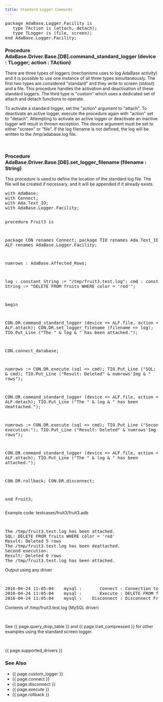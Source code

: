 ```yaml
---
title: Standard Logger Commands
---
```


<div class="leftside">
<pre class="code">
package AdaBase.Logger.Facility is
   type TAction is (attach, detach);
   type TLogger is (file, screen);
end AdaBase.Logger.Facility;
</pre>
<h3>Procedure<br/>
AdaBase.Driver.Base.[DB].command_standard_logger (device : TLogger; action : TAction)</h3>
<p>There are three types of loggers (mechanisms uses to log AdaBase activity)
and it is possible to use one instance of all three types simultaneously.  The
first two types are considered "standard" and they write to screen (stdout) and
a file.  This procedure handles the activation and deactivation of these
standard loggers.  The third type is "custom" which uses a dedicated set of
attach and detach functions to operate.</p>
<p>To activate a standard logger, set the "action" argument to "attach".  To
deactivate an active logger, execute the procedure again with "action" set to
"detach".  Attempting to activate an active logger or deactivate an inactive
logger will result in thrown exception.  The device argument must be set
to either "screen" or "file".  If the log filename is not defined, the log
will be written to the /tmp/adabase.log file.</p>
<br/>
<h3>Procedure<br/>
AdaBase.Driver.Base.[DB].set_logger_filename (filename : String)</h3>
<p>This procedure is used to define the location of the standard log
file.  The file will be created if necessary, and it will be appended
if it already exists.</p>
<pre class="code">
with AdaBase;
with Connect;
with Ada.Text_IO;
with AdaBase.Logger.Facility;

procedure Fruit3 is

   package CON renames Connect;
   package TIO renames Ada.Text_IO;
   package ALF renames AdaBase.Logger.Facility;

   numrows : AdaBase.Affected_Rows;

   log : constant String := "/tmp/fruit3.test.log";
   cmd : constant String := "DELETE FROM fruits WHERE color = 'red'";

begin

   CON.DR.command_standard_logger (device => ALF.file, action => ALF.attach);
   CON.DR.set_logger_filename (filename => log);
   TIO.Put_Line ("The " & log & " has been attached.");

   CON.connect_database;

   numrows := CON.DR.execute (sql => cmd);
   TIO.Put_Line ("SQL: " & cmd);
   TIO.Put_Line ("Result: Deleted" & numrows'Img & " rows");

   CON.DR.command_standard_logger (device => ALF.file, action => ALF.detach);
   TIO.Put_Line ("The " & log & " has been deattached.");

   numrows := CON.DR.execute (sql => cmd);
   TIO.Put_Line ("Second execution:");
   TIO.Put_Line ("Result: Deleted" & numrows'Img & " rows");

   CON.DR.command_standard_logger (device => ALF.file, action => ALF.attach);
   TIO.Put_Line ("The " & log & " has been attached.");

   CON.DR.rollback;
   CON.DR.disconnect;

end Fruit3;
</pre>
<p class="caption">Example code: testcases/fruit3/fruit3.adb</p>
<br/>
<pre class="output">
The /tmp/fruit3.test.log has been attached.
SQL: DELETE FROM fruits WHERE color = 'red'
Result: Deleted 5 rows
The /tmp/fruit3.test.log has been deattached.
Second execution:
Result: Deleted 0 rows
The /tmp/fruit3.test.log has been attached.
</pre>
<p class="caption">Output using any driver</p>
<br/>
<pre class="output">
2016-04-24 11:05:04    mysql :       Connect : Connection to adabase_examples database succeeded.
2016-04-24 11:05:04    mysql :       Execute : DELETE FROM fruits WHERE color = 'red'
2016-04-24 11:05:04    mysql :    Disconnect : Disconnect From database
</pre>
<p class="caption">Contents of /tmp/fruit3.test.log (MySQL driver)</p>
<br/>
<p class="caption">See {{ page.query_drop_table }} and {{ page.trait_compressed }}
for other examples using the standard screen logger.</p>
<br/>
<p>{{ page.supported_drivers }}</p>
</div>
<div class="sidenav">
  <h3>See Also</h3>
  <ul>
    <li>{{ page.custom_logger }}</li>
    <li>{{ page.connect }}</li>
    <li>{{ page.disconnect }}</li>
    <li>{{ page.execute }}</li>
    <li>{{ page.rollback }}</li>
  </ul>
</div>
